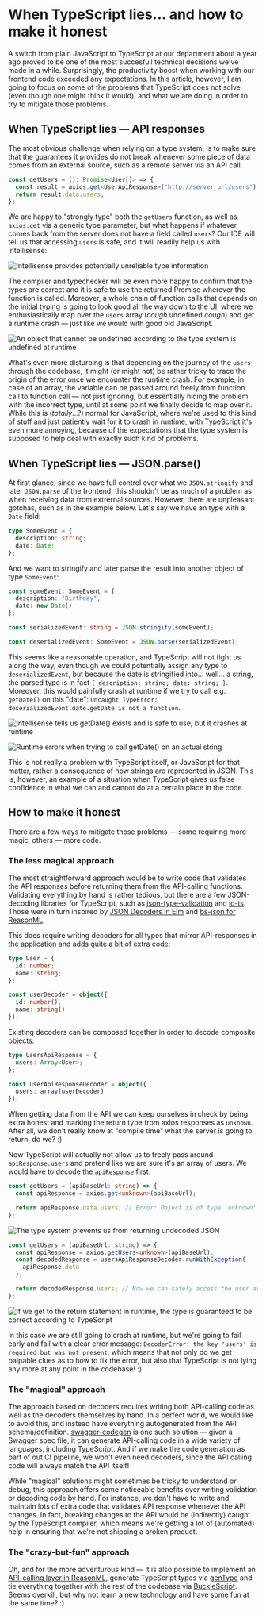 # When TypeScript lies... and how to make it honest

A switch from plain JavaScript to TypeScript at our department about a year ago proved to be one of the most succesfull technical decisions we've made in a while. Surprisingly, the productivity boost when working with our frontend code exceeded any expectations. In this article, however, I am going to focus on some of the problems that TypeScript does not solve (even though one might think it would), and what we are doing in order to try to mitigate those problems.

## When TypeScript lies &mdash; API responses

The most obvious challenge when relying on a type system, is to make sure that the guarantees it provides do not break whenever some piece of data comes from an external source, such as a remote server via an API call.

```ts
const getUsers = (): Promise<User[]> => {
  const result = axios.get<UserApiResponse>("http://server_url/users");
  return result.data.users;
};
```

We are happy to "strongly type" both the `getUsers` function, as well as `axios.get` via a generic type parameter, but what happens if whatever comes back from the server does not have a field called `users`? Our IDE will tell us that accessing `users` is safe, and it will readily help us with intellisense:

![Intellisense provides potentially unreliable type information](https://user-images.githubusercontent.com/5010901/61309186-0176d500-a7f2-11e9-91ab-02454ca65683.png)

The compiler and typechecker will be even more happy to confirm that the types are correct and it is safe to use the returned Promise wherever the function is called. Moreover, a whole chain of function calls that depends on the initial typing is going to look good all the way down to the UI, where we enthusiastically map over the `users` array (_cough_ undefined _cough_) and get a runtime crash &mdash; just like we would with good old JavaScript.

![An object that cannot be undefined according to the type system is undefined at runtime](https://user-images.githubusercontent.com/5010901/61309132-edcb6e80-a7f1-11e9-9893-b8cf525029be.png)

What's even more disturbing is that depending on the journey of the `users` through the codebase, it might (or might not) be rather tricky to trace the origin of the error once we encounter the runtime crash. For example, in case of an array, the variable can be passed around freely from function call to function call &mdash; not just ignoring, but essentially hiding the problem with the incorrect type, until at some point we finally decide to map over it. While this is (_totally_...?) normal for JavaScript, where we're used to this kind of stuff and just patiently wait for it to crash in runtime, with TypeScript it's even more annoying, because of the expectations that the type system is supposed to help deal with exactly such kind of problems.

## When TypeScript lies &mdash; JSON.parse()

At first glance, since we have full control over what we `JSON.stringify` and later `JSON.parse` of the frontend, this shouldn't be as much of a problem as when receiving data from extrernal sources. However, there are unpleasant gotchas, such as in the example below. Let's say we have an type with a `Date` field:

```ts
type SomeEvent = {
  description: string;
  date: Date;
};
```

And we want to stringify and later parse the result into another object of type `SomeEvent`:

```ts
const someEvent: SomeEvent = {
  description: "Birthday",
  date: new Date()
};

const serializedEvent: string = JSON.stringify(someEvent);

const deserializedEvent: SomeEvent = JSON.parse(serializedEvent);
```

This seems like a reasonable operation, and TypeScript will not fight us along the way, even though we could potentially assign any type to `deserializedEvent`, but because the date is stringified into... well... a string, the parsed type is in fact `{ description: string; date: string; }`. Moreover, this would painfully crash at runtime if we try to call e.g. `getDate()` on this "date": `Uncaught TypeError: deserializedEvent.date.getDate is not a function`.

![Intellisense tells us getDate() exists and is safe to use, but it crashes at runtime](https://user-images.githubusercontent.com/5010901/61804139-b123f680-ae33-11e9-9b4c-0ea840b34a8d.png)

![Runtime errors when trying to call getDate() on an actual string](https://user-images.githubusercontent.com/5010901/61803814-2642fc00-ae33-11e9-89f3-f292122a460a.png)

This is not really a problem with TypeScript itself, or JavaScript for that matter, rather a consequence of how strings are represented in JSON. This is, however, an example of a situation when TypeScript gives us false confidence in what we can and cannot do at a certain place in the code.

## How to make it honest

There are a few ways to mitigate those problems &mdash; some requiring more magic, others &mdash; more code.

### The less magical approach

The most straightforward approach would be to write code that validates the API responses before returning them from the API-calling functions. Validating everything by hand is rather tedious, but there are a few JSON-decoding libraries for TypeScript, such as [json-type-validation](https://github.com/mojotech/json-type-validation) and [io-ts](https://github.com/gcanti/io-ts). Those were in turn inspired by [JSON Decoders in Elm](https://guide.elm-lang.org/effects/json.html) and [bs-json for ReasonML](https://github.com/glennsl/bs-json).

This does require writing decoders for all types that mirror API-responses in the application and adds quite a bit of extra code:

```ts
type User = {
  id: number;
  name: string;
};

const userDecoder = object({
  id: number(),
  name: string()
});
```

Existing decoders can be composed together in order to decode composite objects:

```ts
type UsersApiResponse = {
  users: Array<User>;
};

const userApiResponseDecoder = object({
  users: array(userDecoder)
});
```

When getting data from the API we can keep ourselves in check by being extra honest and marking the return type from axios responses as `unknown`. After all, we don't really know at "compile time" what the server is going to return, do we? :)

Now TypeScript will actually not allow us to freely pass around `apiResponse.users` and pretend like we are sure it's an array of users. We would have to decode the `apiResponse` first:

```ts
const getUsers = (apiBaseUrl: string) => {
  const apiResponse = axios.get<unknown>(apiBaseUrl);

  return apiResponse.data.users; // Error: Object is of type 'unknown'
};
```

![The type system prevents us from returning undecoded JSON](https://user-images.githubusercontent.com/5010901/61309289-32efa080-a7f2-11e9-9a2d-cdb1b9b15bf7.png)

```ts
const getUsers = (apiBaseUrl: string) => {
  const apiResponse = axios.getUsers<unknown>(apiBaseUrl);
  const decodedResponse = usersApiResponseDecoder.runWithException(
    apiResponse.data
  );

  return decodedResponse.users; // Now we can safely access the user array
};
```

![If we get to the return statement in runtime, the type is guaranteed to be correct according to TypeScript](https://user-images.githubusercontent.com/5010901/61309336-4864ca80-a7f2-11e9-9056-74715e7d79ae.png)

In this case we are still going to crash at runtime, but we're going to fail early and fail with a clear error message: `DecoderError: the key 'users' is required but was not present`, which means that not only do we get palpable clues as to how to fix the error, but also that TypeScript is not lying any more at any point in the codebase! :)

### The "magical" approach

The approach based on decoders requires writing both API-calling code as well as the decoders themselves by hand. In a perfect world, we would like to avoid this, and instead have everything autogenerated from the API schema/definition. [swagger-codegen](https://github.com/swagger-api/swagger-codegen) is one such solution &mdash; given a Swagger spec file, it can generate API-calling code in a wide variety of languages, including TypeScript. And if we make the code generation as part of out CI pipeline, we won't even need decoders, since the API calling code will always match the API itself!

While "magical" solutions might sometimes be tricky to understand or debug, this approach offers some noticeable benefits over writing validation or decoding code by hand. For instance, we don't have to write and maintain lots of extra code that validates API response whenever the API changes. In fact, breaking changes to the API would be (indirectly) caught by the TypeScript compiler, which means we're getting a lot of (automated) help in ensuring that we're not shipping a broken product.

### The "crazy-but-fun" approach

Oh, and for the more adventurous kind &mdash; it is also possible to implement an [API-calling layer in ReasonML](https://github.com/Yakimych/articles/blob/master/react-typescript/README.md), generate TypeScript types via [genType](https://github.com/cristianoc/genType) and tie everything together with the rest of the codebase via [BuckleScript](https://bucklescript.github.io/). Seems overkill, but why not learn a new technology and have some fun at the same time? :)
